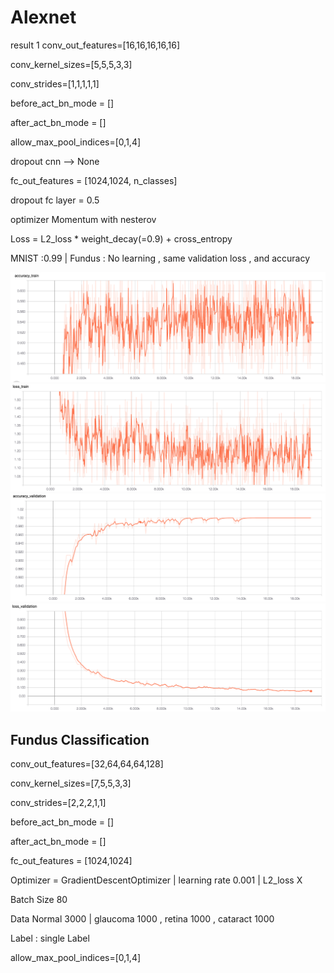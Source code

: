 # Alexnet
result 1 
conv_out_features=[16,16,16,16,16]

conv_kernel_sizes=[5,5,5,3,3]

conv_strides=[1,1,1,1,1]

before_act_bn_mode = []

after_act_bn_mode = []

allow_max_pool_indices=[0,1,4]

dropout cnn --> None 

fc_out_features = [1024,1024, n_classes]  

dropout fc layer = 0.5 

optimizer Momentum with nesterov

Loss = L2_loss * weight_decay(=0.9) + cross_entropy

MNIST :0.99 | Fundus : No learning , same validation loss , and accuracy 

![Alt_text](./readme_pic/acc_train.png)
![Alt_text](./readme_pic/loss_train.png)
![Alt_text](./readme_pic/acc_val.png)
![Alt_text](./readme_pic/loss_val.png)


## Fundus Classification 

conv_out_features=[32,64,64,64,128]

conv_kernel_sizes=[7,5,5,3,3]

conv_strides=[2,2,2,1,1]

before_act_bn_mode = []

after_act_bn_mode = []

fc_out_features = [1024,1024]

Optimizer = GradientDescentOptimizer | learning rate 0.001 | L2_loss X

Batch Size 80 

Data Normal 3000 | glaucoma 1000 , retina 1000 , cataract 1000

Label : single Label 



allow_max_pool_indices=[0,1,4]
